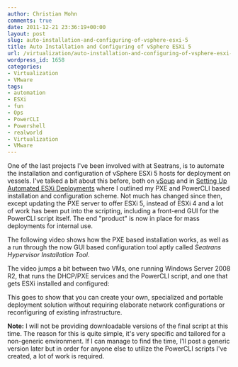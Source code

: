 ```yaml
---
author: Christian Mohn
comments: true
date: 2011-12-21 23:36:19+00:00
layout: post
slug: auto-installation-and-configuring-of-vsphere-esxi-5
title: Auto Installation and Configuring of vSphere ESXi 5
url: /virtualization/auto-installation-and-configuring-of-vsphere-esxi-5/
wordpress_id: 1658
categories:
- Virtualization
- VMware
tags:
- automation
- ESXi
- fun
- Ops
- PowerCLI
- Powershell
- realworld
- Virtualization
- VMware
---
```


One of the last projects I've been involved with at Seatrans, is to automate the installation and configuration of vSphere ESXi 5 hosts for deployment on vessels. I've talked a bit about this before, both on [vSoup](http://vninja.net/virtualization/blatant-self-promotion/) and in [Setting Up Automated ESXi Deployments](http://vninja.net/virtualization/setting-up-automated-esxi-deployments/) where I outlined my PXE and PowerCLI based installation and configuration scheme. Not much has changed since then, except updating the PXE server to offer ESXi 5, instead of ESXi 4 and a lot of work has been put into the scripting, including a front-end GUI for the PowerCLI script itself. The end "product" is now in place for mass deployments for internal use.

The following video shows how the PXE based installation works, as well as a run through the now GUI based configuration tool aptly called _Seatrans Hypervisor Installation Tool_. 

The video jumps a bit between two VMs, one running Windows Server 2008 R2, that runs the DHCP/PXE services and the PowerCLI script, and one that gets ESXi installed and configured:



This goes to show that you can create your own, specialized and portable deployment solution without requiring elaborate network configurations or reconfiguring of existing infrastructure.

**Note:** I will not be providing downloadable versions of the final script at this time. The reason for this is quite simple, it's very specific and tailored for a non-generic environment. If I can manage to find the time, I'll post a generic version later but in order for anyone else to utilize the PowerCLI scripts I've created, a lot of work is required. 

